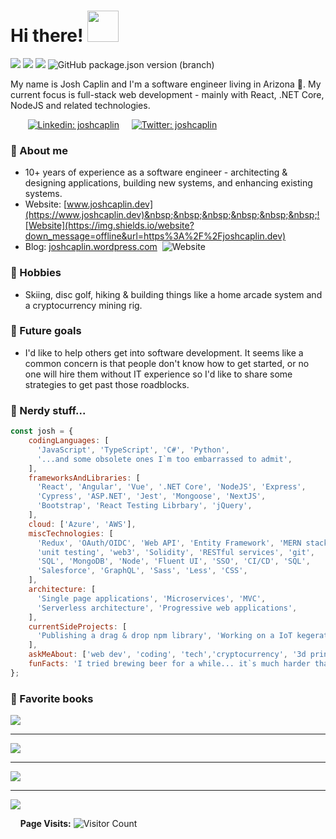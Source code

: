 # Hi there! <img src="images/wave.gif" width="50px">


<img src="https://img.shields.io/static/v1?label=code%20quality&message=yes!&color=brightgreen" > <img src="https://img.shields.io/static/v1?label=technical%20debt&message=heck%20no%21&color=bright%20green" > <img src="https://img.shields.io/static/v1?label=Gives%20me%20nightmares&message=VB6,%20VBA&color=red" >&nbsp;![GitHub package.json version (branch)](https://img.shields.io/github/package-json/v/joshcaplin/joshcaplin/main)

My name is Josh Caplin and I'm a software engineer living in Arizona :cactus:. My current focus is full-stack web development - mainly with React, .NET Core, NodeJS and related technologies.

&nbsp;&nbsp;&nbsp;&nbsp;&nbsp;&nbsp;&nbsp;[![Linkedin: joshcaplin](https://img.shields.io/badge/-joshcaplin-blue?style=flat-square&logo=Linkedin&logoColor=white&link=https://www.linkedin.com/in/joshcaplin/)](https://www.linkedin.com/in/joshcaplin/)  &nbsp;&nbsp;&nbsp;&nbsp;[![Twitter: joshcaplin](https://img.shields.io/badge/-joshcaplin-blue?style=flat-square&logo=twitter&link=https://www.twitter.com/joshcaplin)](https://www.twitter.com/joshcaplin)

### :metal: About me
  - 10+ years of experience as a software engineer - architecting & designing applications, building new systems, and enhancing existing systems.
  - Website:  [www.joshcaplin.dev](https://www.joshcaplin.dev)&nbsp;&nbsp;&nbsp;&nbsp;&nbsp;&nbsp;![Website](https://img.shields.io/website?down_message=offline&url=https%3A%2F%2Fjoshcaplin.dev)
  - Blog:   [joshcaplin.wordpress.com](https://joshcaplin.wordpress.com)&nbsp;&nbsp;![Website](https://img.shields.io/website?down_message=offline&url=https%3A%2F%2Fjoshcaplin.wordpress.com)
&nbsp;

### :sunrise_over_mountains: Hobbies
- Skiing, disc golf, hiking & building things like a home arcade system and a cryptocurrency mining rig. 
&nbsp;

### :dart: Future goals
- I'd like to help others get into software development.  It seems like a common concern is that people don't know how to get started, or no one will hire them without IT experience so I'd like to share some strategies to get past those roadblocks. 
&nbsp;

### :eyes: Nerdy stuff...  
```javascript
const josh = {
    codingLanguages: [
      'JavaScript', 'TypeScript', 'C#', 'Python', 
      '...and some obsolete ones I`m too embarrassed to admit',
    ],
    frameworksAndLibraries: [
      'React', 'Angular', 'Vue', '.NET Core', 'NodeJS', 'Express', 
      'Cypress', 'ASP.NET', 'Jest', 'Mongoose', 'NextJS', 
      'Bootstrap', 'React Testing Librbary', 'jQuery',
    ],
    cloud: ['Azure', 'AWS'],
    miscTechnologies: [
      'Redux', 'OAuth/OIDC', 'Web API', 'Entity Framework', 'MERN stack',
      'unit testing', 'web3', 'Solidity', 'RESTful services', 'git',
      'SQL', 'MongoDB', 'Node', 'Fluent UI', 'SSO', 'CI/CD', 'SQL',
      'Salesforce', 'GraphQL', 'Sass', 'Less', 'CSS',
    ],
    architecture: [
      'Single page applications', 'Microservices', 'MVC',
      'Serverless architecture', 'Progressive web applications',
    ],
    currentSideProjects: [
      'Publishing a drag & drop npm library', 'Working on a IoT kegerator',
    ],
    askMeAbout: ['web dev', 'coding', 'tech','cryptocurrency', '3d printing',],
    funFacts: 'I tried brewing beer for a while... it`s much harder than it looks!',
};
```


### :book: Favorite books
<img src="images/1-coding-on-weekend.jpg">
<hr />
<img src="images/2-bloated-javascript.jpg">
<hr />
<img src="images/3-regex-trial-and-error.jpg">
<hr />
<img src="images/4-z-index-100000.jpg">

&nbsp;
&nbsp;
**Page Visits:** ![Visitor Count](https://profile-counter.glitch.me/joshcaplin/count.svg)
